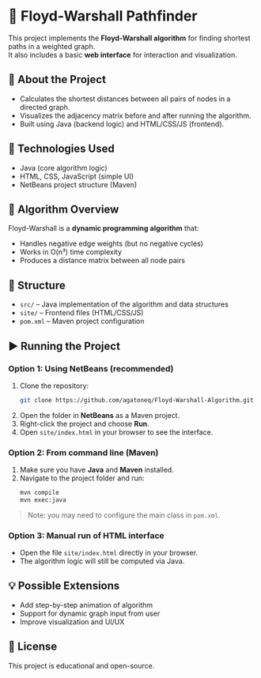 
# 🔁 Floyd-Warshall Pathfinder

This project implements the **Floyd-Warshall algorithm** for finding shortest paths in a weighted graph.  
It also includes a basic **web interface** for interaction and visualization.

## 📌 About the Project

- Calculates the shortest distances between all pairs of nodes in a directed graph.
- Visualizes the adjacency matrix before and after running the algorithm.
- Built using Java (backend logic) and HTML/CSS/JS (frontend).

## 🚀 Technologies Used

- Java (core algorithm logic)
- HTML, CSS, JavaScript (simple UI)
- NetBeans project structure (Maven)

## 🧠 Algorithm Overview

Floyd-Warshall is a **dynamic programming algorithm** that:
- Handles negative edge weights (but no negative cycles)
- Works in O(n³) time complexity
- Produces a distance matrix between all node pairs

## 📁 Structure

- `src/` – Java implementation of the algorithm and data structures
- `site/` – Frontend files (HTML/CSS/JS)
- `pom.xml` – Maven project configuration

## ▶️ Running the Project

### Option 1: Using NetBeans (recommended)
1. Clone the repository:
   ```bash
   git clone https://github.com/agatoneq/Floyd-Warshall-Algorithm.git
   ```
2. Open the folder in **NetBeans** as a Maven project.
3. Right-click the project and choose **Run**.
4. Open `site/index.html` in your browser to see the interface.

### Option 2: From command line (Maven)
1. Make sure you have **Java** and **Maven** installed.
2. Navigate to the project folder and run:
   ```bash
   mvn compile
   mvn exec:java
   ```
> Note: you may need to configure the main class in `pom.xml`.

### Option 3: Manual run of HTML interface
- Open the file `site/index.html` directly in your browser.
- The algorithm logic will still be computed via Java.

## 💡 Possible Extensions

- Add step-by-step animation of algorithm
- Support for dynamic graph input from user
- Improve visualization and UI/UX

## 📜 License

This project is educational and open-source.
